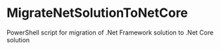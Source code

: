 # MigrateNetSolutionToNetCore
PowerShell script for migration of .Net Framework solution to .Net Core solution
